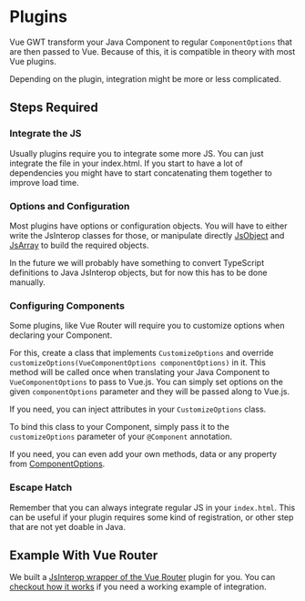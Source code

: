 # Plugins

Vue GWT transform your Java Component to regular `ComponentOptions` that are then passed to Vue.
Because of this, it is compatible in theory with most Vue plugins.

Depending on the plugin, integration might be more or less complicated.

## Steps Required

### Integrate the JS

Usually plugins require you to integrate some more JS.
You can just integrate the file in your index.html.
If you start to have a lot of dependencies you might have to start concatenating them together to improve load time.

### Options and Configuration

Most plugins have options or configuration objects.
You will have to either write the JsInterop classes for those, or manipulate directly [JsObject](../js-interop/README.md#js-object) and [JsArray](../js-interop/README.md#js-array) to build the required objects.

In the future we will probably have something to convert TypeScript definitions to Java JsInterop objects, but for now this has to be done manually.

### Configuring Components

Some plugins, like Vue Router will require you to customize options when declaring your Component.

For this, create a class that implements `CustomizeOptions` and override `customizeOptions(VueComponentOptions componentOptions)` in it.
This method will be called once when translating your Java Component to `VueComponentOptions` to pass to Vue.js.
You can simply set options on the given `componentOptions` parameter and they will be passed along to Vue.js.

If you need, you can inject attributes in your `CustomizeOptions` class.

To bind this class to your Component, simply pass it to the `customizeOptions` parameter of your `@Component` annotation.

If you need, you can even add your own methods, data or any property from [ComponentOptions](https://github.com/vuejs/vue/blob/dev/types/options.d.ts).

### Escape Hatch

Remember that you can always integrate regular JS in your `index.html`.
This can be useful if your plugin requires some kind of registration, or other step that are not yet doable in Java.

## Example With Vue Router

We built a [JsInterop wrapper of the Vue Router](../scaling-up/routing.md) plugin for you.
You can [checkout how it works](https://github.com/Axellience/vue-router-gwt) if you need a working example of integration.
